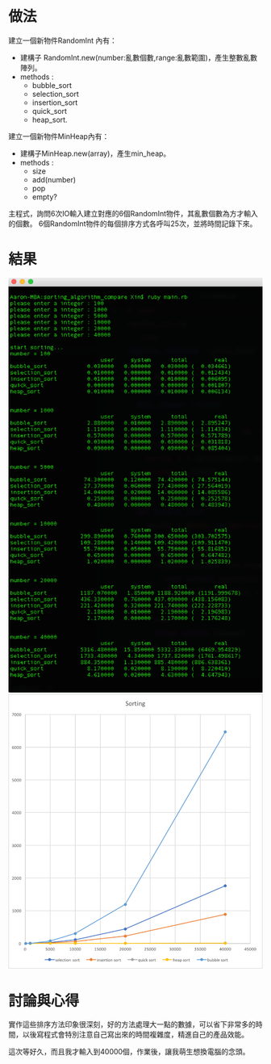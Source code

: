 # 做法
建立一個新物件RandomInt 內有：
- 建構子 RandomInt.new(number:亂數個數,range:亂數範圍)，產生整數亂數陣列。
- methods :
  - bubble_sort
  - selection_sort
  - insertion_sort
  - quick_sort
  - heap_sort.

建立一個新物件MinHeap內有：
- 建構子MinHeap.new(array)，產生min_heap。
- methods :
  - size
  - add(number)
  - pop
  - empty?

主程式，詢問6次IO輸入建立對應的6個RandomInt物件，其亂數個數為方才輸入的個數。
6個RandomInt物件的每個排序方式各呼叫25次，並將時間記錄下來。

# 結果
![result](./result.png)
![line chart](./line_chart.png)
# 討論與心得
實作這些排序方法印象很深刻，好的方法處理大一點的數據，可以省下非常多的時間，以後寫程式會特別注意自己寫出來的時間複雜度，精進自己的產品效能。

這次等好久，而且我才輸入到40000個，作業後，讓我萌生想換電腦的念頭。
